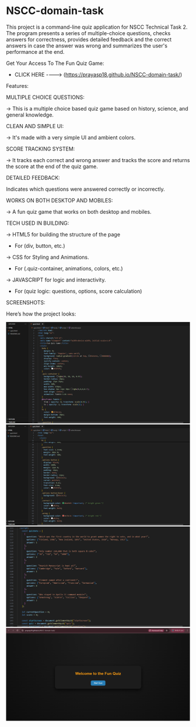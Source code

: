# NSCC-domain-task
This project is a command-line quiz application for NSCC Technical Task 2. The program presents a series of multiple-choice questions, checks answers for correctness, provides detailed feedback and the correct answers in case the answer was wrong and summarizes the user's performance at the end.

Get Your Access To The Fun Quiz Game:
* CLICK HERE ----> (https://prayasp18.github.io/NSCC-domain-task/)
  
Features:

MULTIPLE CHOICE QUESTIONS:

-> This is a multiple choice based quiz game based on history, science, and general knowledge.

CLEAN AND SIMPLE UI:

-> It's made with a very simple UI and ambient colors.

SCORE TRACKING SYSTEM:

-> It tracks each correct and wrong answer and tracks the score and returns the score at the end of the quiz game.

DETAILED FEEDBACK:

Indicates which questions were answered correctly or incorrectly.

WORKS ON BOTH DESKTOP AND MOBILES:

-> A fun quiz game that works on both desktop and mobiles.

TECH USED IN BUILDING:

-> HTML5 for building the structure of the page

* For (div, button, etc.)
  
-> CSS for Styling and Animations.

* For (.quiz-container, animations, colors, etc.)
  
-> JAVASCRIPT for logic and interactivity.

* For (quiz logic: questions, options, score calculation)
 
SCREENSHOTS:

Here’s how the project looks: 

![image alt](https://github.com/prayasp18/NSCC-domain-task/blob/622ed23841547c67a79aaa52654bf0975ce2e2ff/assets/Screenshot.1.png)
![image alt](https://github.com/prayasp18/NSCC-domain-task/blob/eb692289e9df80bd73d568fab7f78af570a0eb43/assets/Screenshot.2.png)
![image alt](https://github.com/prayasp18/NSCC-domain-task/blob/827b0bec16a88d83fa3be424ae7c131cdee3680b/assets/Screenshot.3.png)
![image alt](https://github.com/prayasp18/NSCC-domain-task/blob/0ddf1ff2536429ac4fd0450a0d26c8645c245d90/assets/screenshot.4.png)



